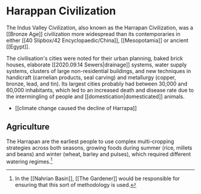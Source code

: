 

# Harappan Civilization 

The Indus Valley Civilization, also known as the Harrapan Civilization, was a [[Bronze Age]] civilization more widespread than its contemporaries in either [[40 Slipbox/42 Encyclopaedic/China]], [[Mesopotamia]] or ancient [[Egypt]].

The civilisation's cities were noted for their urban planning, baked brick houses, elaborate [[2020.09.14 Sewers|drainage]] systems, water supply systems, clusters of large non-residential buildings, and new techniques in handicraft (carnelian products, seal carving) and metallurgy (copper, bronze, lead, and tin). Its largest cities probably had between 30,000 and 60,000 inhabitants, which led to an increased death and disease rate due to the intermingling of people and [[domestication|domesticated]] animals. 

* [[climate change caused the decline of Harrapa]]

## Agriculture 
The Harrapan are the earliest people to use complex multi-cropping strategies across both seasons, growing foods during summer (rice, millets and beans) and winter (wheat, barley and pulses), which required different watering regimes.[^agriculture]

[^agriculture]: In the [[Nahrian Basin]], [[The Gardener]] would be responsible for ensuring that this sort of methodology is used. 



